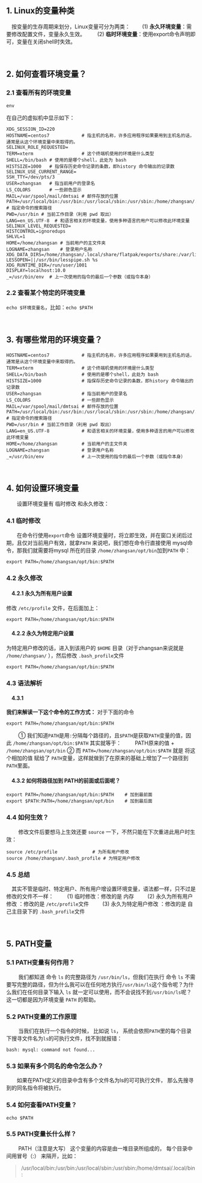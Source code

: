 ## 1. Linux的变量种类
&emsp;按变量的生存周期来划分，Linux变量可分为两类： 
&emsp;&emsp;(1) **永久环境变量**：需要修改配置文件，变量永久生效。 
&emsp;&emsp;(2) **临时环境变量**：使用export命令声明即可，变量在关闭shell时失效。



&emsp;
## 2. 如何查看环境变量？
### 2.1 查看所有的环境变量
```shell
env
```
在自己的虚拟机中显示如下：
```shell
XDG_SESSION_ID=220 
HOSTNAME=centos7            # 指主机的名称，许多应用程序如果要用到主机名的话，通常是从这个环境变量中来取得的。
SELINUX_ROLE_REQUESTED=
TERM=xterm                  # 这个终端机使用的环境是什么类型
SHELL=/bin/bash # 使用的是哪个shell，此处为 bash
HISTSIZE=1000   # 指保存历史命令记录的条数，即history 命令输出的记录数
SELINUX_USE_CURRENT_RANGE=
SSH_TTY=/dev/pts/3
USER=zhangsan   # 指当前用户的登录名
LS_COLORS       # 一些颜色显示
MAIL=/var/spool/mail/dmtsai # 邮件存放的位置
PATH=/usr/local/bin:/usr/bin:/usr/local/sbin:/usr/sbin:/home/zhangsan/.local/bin:/home/zhangsan/bin # 指定命令的搜索路径
PWD=/usr/bin # 当前工作目录（利用 pwd 取出）
LANG=en_US.UTF-8  # 和语言相关的环境变量，使用多种语言的用户可以修改此环境变量
SELINUX_LEVEL_REQUESTED=
HISTCONTROL=ignoredups
SHLVL=1
HOME=/home/zhangsan # 当前用户的主文件夹
LOGNAME=zhangsan    # 登录用户名称
XDG_DATA_DIRS=/home/zhangsan/.local/share/flatpak/exports/share:/var/lib/flatpak/exports/share:/usr/local/share:/usr/share
LESSOPEN=||/usr/bin/lesspipe.sh %s
XDG_RUNTIME_DIR=/run/user/1001
DISPLAY=localhost:10.0
_=/usr/bin/env  # 上一次使用的指令的最后一个参数（或指令本身）
``` 
### 2.2 查看某个特定的环境变量
`echo $环境变量名`，比如：`echo $PATH`



&emsp;
## 3. 有哪些常用的环境变量？
```shell
HOSTNAME=centos7            # 指主机的名称，许多应用程序如果要用到主机名的话，通常是从这个环境变量中来取得的。
TERM=xterm                  # 这个终端机使用的环境是什么类型
SHELL=/bin/bash             # 使用的是哪个shell，此处为 bash
HISTSIZE=1000               # 指保存历史命令记录的条数，即history 命令输出的记录数
USER=zhangsan               # 指当前用户的登录名
LS_COLORS                   # 一些颜色显示
MAIL=/var/spool/mail/dmtsai # 邮件存放的位置
PATH=/usr/local/bin:/usr/bin:/usr/local/sbin:/usr/sbin:/home/zhangsan/.local/bin:/home/zhangsan/bin # 指定命令的搜索路径
PWD=/usr/bin # 当前工作目录（利用 pwd 取出）
LANG=en_US.UTF-8            # 和语言相关的环境变量，使用多种语言的用户可以修改此环境变量
HOME=/home/zhangsan         # 当前用户的主文件夹
LOGNAME=zhangsan            # 登录用户名称
_=/usr/bin/env              # 上一次使用的指令的最后一个参数（或指令本身）
```



&emsp;
## 4. 如何设置环境变量
&emsp;&emsp;设置环境变量有 临时修改 和永久修改：
### 4.1 临时修改
&emsp;&emsp;在命令行使用`export`命令 设置环境变量时，将立即生效，并在窗口关闭后过期，且仅对当前用户有效，就拿`PATH` 来说吧，我们想在命令行直接使用 mysql命令，那我们就需要将mysql 所在的目录 `/home/zhangsan/opt/bin`加到`PATH` 中：
```shell
export PATH=/home/zhangsan/opt/bin:$PATH
```
### 4.2 永久修改
#### &emsp;4.2.1 永久为所有用户设置
修改 `/etc/profile` 文件，在后面加上：
```shell
export PATH=/home/zhangsan/opt/bin:$PATH
```
#### &emsp;4.2.2 永久为特定用户设置
为特定用户修改的话，进入到该用户的 `$HOME` 目录（对于zhangsan来说就是 `/home/zhangsan/` ），然后修改 `.bash_profile`文件
```shell
export PATH=/home/zhangsan/opt/bin:$PATH
```
### 4.3 语法解析
#### &emsp;4.3.1 
**我们来解读一下这个命令的工作方式：**
对于下面的命令
```shell
export PATH=/home/zhangsan/opt/bin:$PATH
```
&emsp;&emsp; 
① 我们知道`PATH`是用`:`分隔每个路径的，且`$PATH`是获取`PATH`变量的值，因此 `/home/zhangsan/opt/bin:$PATH` 其实就等于：
&emsp;&emsp; PATH原来的值 + `/home/zhangsan/opt/bin`
② 而 `PATH=/home/zhangsan/opt/bin:$PATH` 就是 将这个相加的值 赋给了 `PATH`变量，这样就做到了在原来的基础上增加了一个路径到`PATH`里面。
#### &emsp;4.3.2 如何将路径加到 PATH的前面或后面呢？
```shell
export PATH=/home/zhangsan/opt/bin:$PATH    # 加到最前面
export $PATH:PATH=/home/zhangsan/opt/bin    # 加到最后面
```

### 4.4 如何生效？
&emsp;&emsp; 修改文件后要想马上生效还要 `source` 一下，不然只能在下次重进此用户时生效：
```shell
source /etc/profile             # 为所有用户修改
source /home/zhangsan/.bash_profile # 为特定用户修改
```
### 4.5 总结
&emsp;其实不管是临时、特定用户、所有用户增设置环境变量，语法都一样，只不过是修改的文件不一样：
&emsp;&emsp; (1) 临时修改：修改的是 内存
&emsp;&emsp; (2) 永久为所有用户修改 ：修改的是 `/etc/profile`文件
&emsp;&emsp; (3) 永久为特定用户修改 ：修改的是 自己主目录下的 `.bash_profile`文件



&emsp;
## 5. PATH变量
### 5.1 PATH变量有何作用？
&emsp;&emsp; 我们都知道 命令 `ls` 的完整路径为 `/usr/bin/ls`，但我们在执行 命令 `ls` 不需要写完整的路径，但为什么我可以在任何地方执行`/usr/bin/ls`这个指令呢？为什么我们在任何目录下输入 `ls` 就一定可以使用，而不会说找不到`/usr/bin/ls`呢？ 这一切都是因为环境变量 `PATH` 的帮助。
### 5.2 PATH变量的工作原理
&emsp;&emsp; 当我们在执行一个指令的时候， 比如说 `ls`， 系统会依照`PATH`里的每个目录下搜寻文件名为`ls`的可执行文件，找不到就报错：
```
bash: mysql: command not found...
```
### 5.3 如果有多个同名的命令怎么办？
&emsp;&emsp;如果在PATH定义的目录中含有多个文件名为ls的可可执行文件， 那么先搜寻到的同名指令将被执行。
### 5.4 如何查看PATH变量？
```shell
echo $PATH
``` 
### 5.5 PATH变量长什么样？
&emsp;&emsp; PATH（注意是大写） 这个变量的内容是由一堆目录所组成的， 每个目录中间用冒号（:） 来隔开，比如：
>/usr/local/bin:/usr/bin:/usr/local/sbin:/usr/sbin:/home/dmtsai/.local/bin:
